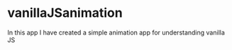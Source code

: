 # vanillaJSanimation
In this app I have created a simple animation app for understanding vanilla JS
